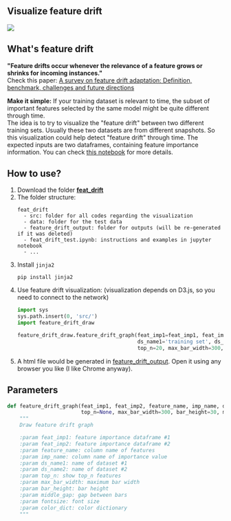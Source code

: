 ## Visualize feature drift
<img src="https://github.com/SauceCat/Nuance/blob/master/feat_drift/images/feat_drift.gif"/>       

## What's feature drift
**"Feature drifts occur whenever the relevance of a feature grows or shrinks for incoming instances."**  
Check this paper: [A survey on feature drift adaptation: Definition, benchmark, challenges and future directions](https://www.sciencedirect.com/science/article/pii/S0164121216301030)  
  
**Make it simple:** If your training dataset is relevant to time, the subset of important features selected by the same model might be quite different through time.  
The idea is to try to visualize the "feature drift" between two different training sets. Usually these two datasets are from different snapshots. So this visualization could help detect "feature drift" through time. The expected inputs are two dataframes, containing feature importance information. You can check [this notebook](https://github.com/SauceCat/Nuance/blob/master/feat_drift/feat_drift_test.ipynb) for more details.  

## How to use?
1. Download the folder [**feat_drift**](https://github.com/SauceCat/Nuance/tree/master/feat_drift)
2. The folder structure:
    ```
    feat_drift
      - src: folder for all codes regarding the visualization
      - data: folder for the test data
      - feature_drift_output: folder for outputs (will be re-generated if it was deleted)
      - feat_drift_test.ipynb: instructions and examples in jupyter notebook
      - ...
    ```
3. Install `jinja2`
    ```
    pip install jinja2
    ```
4. Use feature drift visualization: (visualization depends on D3.js, so you need to connect to the network)
    ```python
    import sys
    sys.path.insert(0, 'src/')
    import feature_drift_draw
    
    feature_drift_draw.feature_drift_graph(feat_imp1=feat_imp1, feat_imp2=feat_imp2, feature_name='feat_name', imp_name='imp',
                                           ds_name1='training set', ds_name2='test set', graph_name='train_test',
                                           top_n=20, max_bar_width=300, bar_height=30, middle_gap=300, fontsize=12, color_dict=None)
    ```
5. A html file would be generated in [feature_drift_output](https://github.com/SauceCat/Nuance/tree/master/feat_drift/feature_drift_output). Open it using any browser you like (I like Chrome anyway). 

## Parameters
```python
def feature_drift_graph(feat_imp1, feat_imp2, feature_name, imp_name, ds_name1, ds_name2, graph_name=None,
                        top_n=None, max_bar_width=300, bar_height=30, middle_gap=300, fontsize=12, color_dict=None):
    """
    Draw feature drift graph

    :param feat_imp1: feature importance dataframe #1
    :param feat_imp2: feature importance dataframe #2
    :param feature_name: column name of features
    :param imp_name: column name of importance value
    :param ds_name1: name of dataset #1
    :param ds_name2: name of dataset #2
    :param top_n: show top_n features
    :param max_bar_width: maximum bar width
    :param bar_height: bar height
    :param middle_gap: gap between bars
    :param fontsize: font size
    :param color_dict: color dictionary
    """
```
